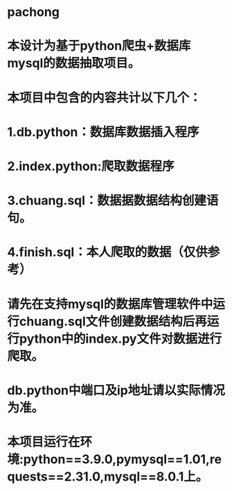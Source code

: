 # pachong
# 本设计为基于python爬虫+数据库mysql的数据抽取项目。
# 本项目中包含的内容共计以下几个：
# 1.db.python：数据库数据插入程序
# 2.index.python:爬取数据程序
# 3.chuang.sql：数据据数据结构创建语句。
# 4.finish.sql：本人爬取的数据（仅供参考）
# 请先在支持mysql的数据库管理软件中运行chuang.sql文件创建数据结构后再运行python中的index.py文件对数据进行爬取。
# db.python中端口及ip地址请以实际情况为准。
# 本项目运行在环境:python==3.9.0,pymysql==1.01,requests==2.31.0,mysql==8.0.1上。

